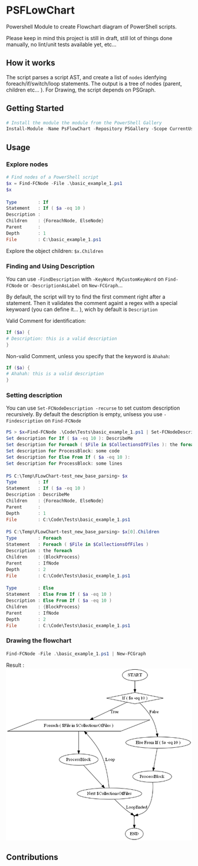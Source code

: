 # PSFLowChart

Powershell Module to create Flowchart diagram of PowerShell scripts.

Please keep in mind this project is still in draft, still lot of things done manually, no lint/unit tests available yet, etc...

## How it works
The script parses a script AST, and create a list of ``nodes`` idenfying foreach/if/switch/loop statements. The output is a tree of nodes (parent, children etc... ). For Drawing, the script depends on PSGraph.

## Getting Started

```powershell
# Install the module the module from the PowerShell Gallery
Install-Module -Name PsFlowChart -Repository PSGallery -Scope CurrentUser
```

## Usage

### Explore nodes

```powershell
# Find nodes of a PowerShell script
$x = Find-FCNode -File .\basic_example_1.ps1
$x

Type        : If
Statement   : If ( $a -eq 10 )
Description :
Children    : {ForeachNode, ElseNode}
Parent      :
Depth       : 1
File        : C:\basic_example_1.ps1
```

Explore the object children: `$x.Children`

### Finding and Using Description

You can use `-FindDescription` with `-KeyWord MyCustomKeyWord` on `Find-FCNode` or `-DescriptionAsLabel` on `New-FCGraph`... 

By default, the script will try to find the first comment right after a statement.
Then it validates the comment againt a regex with a special keywoard (you can define it... ), wich by default is `Description`

Valid Comment for identification:

```powershell
If ($a) {
# Description: this is a valid description
}
```

Non-valid Comment, unless you specify that the keyword is `Ahahah`:

```powershell
If ($a) {
# Ahahah: this is a valid description
}
```

### Setting description

You can use `Set-FCNodeDescription -recurse` to set custom description recursively. By default the description is empty, unlsess you use `-Findescription` on `Find-FCNode`

```powershell
PS > $x=Find-FCNode .\Code\Tests\basic_example_1.ps1 | Set-FCNodeDescription -Recurse
Set description for If ( $a -eq 10 ): DescribeMe
Set description for Foreach ( $File in $CollectionsOfFiles ): the foreach
Set description for ProcessBlock: some code
Set description for Else From If ( $a -eq 10 ):
Set description for ProcessBlock: some lines

PS C:\Temp\FLowChart-test_new_base_parsing> $x
Type        : If
Statement   : If ( $a -eq 10 )
Description : DescribeMe
Children    : {ForeachNode, ElseNode}
Parent      :
Depth       : 1
File        : C:\Code\Tests\basic_example_1.ps1

PS C:\Temp\FLowChart-test_new_base_parsing> $x[0].Children
Type        : Foreach
Statement   : Foreach ( $File in $CollectionsOfFiles )
Description : the foreach
Children    : {BlockProcess}
Parent      : IfNode
Depth       : 2
File        : C:\Code\Tests\basic_example_1.ps1

Type        : Else
Statement   : Else From If ( $a -eq 10 )
Description : Else From If ( $a -eq 10 )
Children    : {BlockProcess}
Parent      : IfNode
Depth       : 2
File        : C:\Code\Tests\basic_example_1.ps1
```

### Drawing the flowchart

```powershell
Find-FCNode -File .\basic_example_1.ps1 | New-FCGraph
```
Result :
![plopy](basic_example_1.png)

## Contributions

